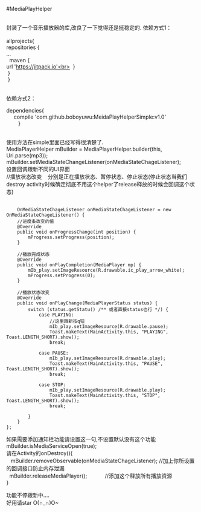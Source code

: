 #MediaPlayHelper<br><br>

封装了一个音乐播放器的库,改良了一下觉得还是挺稳定的.
依赖方式1：<br><br>
  allprojects{<br>
  repositories {<br>
  ...<br>
  &nbsp;&nbsp;maven {<br> url 'https://jitpack.io'<br> 
  &nbsp;}<br>
    &nbsp;}<br>
     &nbsp;}<br><br>
 
 依赖方式2：<br>
 
 dependencies{<br>
	    &nbsp;&nbsp;&nbsp;&nbsp;&nbsp;compile 'com.github.boboyuwu:MeidaPlayHelperSimple:v1.0'<br>
	    &nbsp;&nbsp;&nbsp;&nbsp;&nbsp;&nbsp;}<br><br>
 
 
使用方法在simple里面已经写得很清楚了.<br>
MediaPlayerHelper mBuilder = MediaPlayerHelper.builder(this, Uri.parse(mp3));<br>
mBuilder.setMediaStateChangeListener(onMediaStateChageListener);<br>
设置回调跟新不同的UI界面<br>
 //播放状态改变    分别是正在播放状态、暂停状态、停止状态(停止状态当我们destroy activity时候确定彻底不用这个helper了release释放的时候会回调这个状态)<br>
        
        
        OnMediaStateChageListener onMediaStateChageListener = new OnMediaStateChageListener() {
        //进度条改变的值
        @Override
        public void onProgressChange(int position) {
            mProgress.setProgress(position);
        }

        //播放完成状态
        @Override
        public void onPlayCompletion(MediaPlayer mp) {
            mIb_play.setImageResource(R.drawable.ic_play_arrow_white);
            mProgress.setProgress(0);
        }

        //播放状态改变
        @Override
        public void onPlayChange(MediaPlayerStatus status) {
            switch (status.getStatu() /** 或者直接status也行 */) {
                case PLAYING:
                    //这里跟新按q钮
                    mIb_play.setImageResource(R.drawable.pause);
                    Toast.makeText(MainActivity.this, "PLAYING", Toast.LENGTH_SHORT).show();
                    break;

                case PAUSE:
                    mIb_play.setImageResource(R.drawable.play);
                    Toast.makeText(MainActivity.this, "PAUSE", Toast.LENGTH_SHORT).show();
                    break;

                case STOP:
                    mIb_play.setImageResource(R.drawable.play);
                    Toast.makeText(MainActivity.this, "STOP", Toast.LENGTH_SHORT).show();
                    break;

            }
        }
    };
 
如果需要添加通知栏功能请设置这一句,不设置默认没有这个功能<br>
mBuilder.isMediaServiceOpen(true);<br>
请在Activity的onDestroy(){  <br>
    mBuilder.removeObservable(onMediaStateChageListener);    //加上你所设置的回调接口防止内存泄漏<br>
    mBuilder.releaseMediaPlayer();            //添加这个释放所有播放资源<br>
}<br>

功能不停跟新中....<br>
好用请star O(∩_∩)O~<br>
